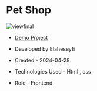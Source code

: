 # Pet Shop

![viewfinal](https://github.com/ElaheSeyfi/Toy-Web/assets/155986797/942571a9-40be-4853-975a-1a93067a63d4)

- [Demo Project](https://elaheseyfi.github.io/Toy-Web/)

- Developed by Elaheseyfi

- Created - 2024-04-28

- Technologies Used - Html , css

- Role - Frontend
